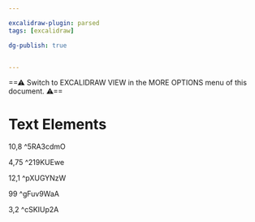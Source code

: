 ```yaml
---

excalidraw-plugin: parsed
tags: [excalidraw]

dg-publish: true


---
```

==⚠  Switch to EXCALIDRAW VIEW in the MORE OPTIONS menu of this document. ⚠==


# Text Elements
10,8 ^5RA3cdmO

4,75 ^219KUEwe

12,1 ^pXUGYNzW

99 ^gFuv9WaA

3,2 ^cSKIUp2A

